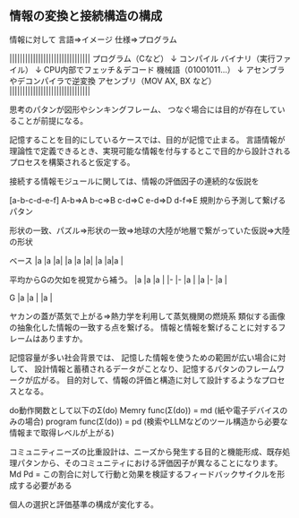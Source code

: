 ## 情報の変換と接続構造の構成

情報に対して
言語=>イメージ
仕様=>プログラム


|||||||||||||||||||||||||||||||
プログラム（Cなど） 
   ↓ コンパイル
バイナリ（実行ファイル）
   ↓ CPU内部でフェッチ＆デコード
機械語（01001011...）
   ↓ アセンブラやデコンパイラで逆変換
アセンブリ（MOV AX, BX など）
|||||||||||||||||||||||||||||||


思考のパタンが図形やシンキングフレーム、
つなぐ場合には目的が存在していることが前提になる。

記憶することを目的にしているケースでは、目的が記憶で止まる。
言語情報が理論性で定義できるとき、実現可能な情報を付与するとこで目的から設計されるプロセスを構築されると仮定する。

接続する情報モジュールに関しては、情報の評価因子の連続的な仮説を

[a-b-c-d-e-f]
A-b=>A b-c=>B c-d=>C e-d=>D d-f=>E
規則から予測して繋げるパタン

形状の一致、パズル=>形状の一致=>地球の大陸が地層で繋がっていた仮説=>大陸の形状

ベース
|a |a |a|
|a |a |a|
|a |a|a |

平均からGの欠如を視覚から補う。
|a |a |a |
|- |- |a |
|a |- |a |

G
|a |a |
    |a |

ヤカンの蓋が蒸気で上がる=>熱力学を利用して蒸気機関の燃焼系
類似する画像の抽象化した情報の一致する点を繋げる。
情報と情報を繋げることに対するフレームはありますか。


記憶容量が多い社会背景では、
記憶した情報を使うための範囲が広い場合に対して、
設計情報と蓄積されるデータがことなり、記憶するパタンのフレームワークが広がる。
目的対して、情報の評価と構造に対して設計するようなプロセスとなる。


do動作関数として以下のΣ(do)
Memry func(Σ(do)) = md
(紙や電子デバイスのみの場合)
program func(Σ(do)) = pd
(検索やLLMなどのツール構造から必要な情報まで取得レベルが上がる)

コミュニティニーズの比重設計は、ニーズから発生する目的と機能形成、既存処理パタンから、そのコミュニティにおける評価因子が異なることになります。
Md Pd = この割合に対して行動と効果を検証するフィードバックサイクルを形成する必要がある

個人の選択と評価基準の構成が変化する。
